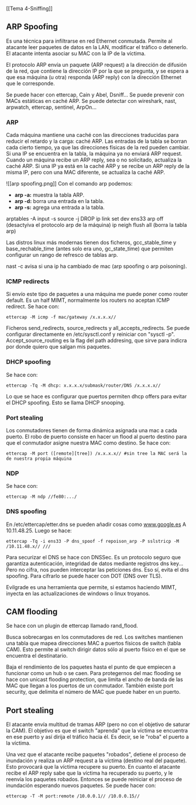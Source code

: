 [[Tema 4-Sniffing]]

## ARP Spoofing
Es una técnica para infiltrarse en red Ethernet conmutada. Permite al atacante leer paquetes de datos en la LAN, modificar el tráfico o detenerlo. El atacante intenta asociar su MAC con la IP de la víctima.

El protocolo ARP envía un paquete (ARP request) a la dirección de difusión de la red, que contiene la dirección IP por la que se pregunta, y se espera a que esa máquina (u otra) responda (ARP reply) con la dirección Ethernet que le corresponde.

Se puede hacer con ettercap, Cain y Abel, Dsniff... Se puede prevenir con MACs estáticas en caché ARP. Se puede detectar con wireshark, nast, arpwatch, ettercap, sentinel, ArpOn...

### ARP
Cada máquina mantiene una caché con las direcciones traducidas para reducir el retardo y la carga: caché ARP. Las entradas de la tabla se borran cada cierto tiempo, ya que las direcciones físicas de la red pueden cambiar. Si una IP se encuentra en la tabla, la máquina ya no enviará ARP request. Cuando un máquina recibe un ARP reply, sea o no solicitado, actualiza la caché ARP. Si una IP ya está en la caché ARP y se recibe un ARP reply de la misma IP, pero con una MAC diferente, se actualiza la caché ARP.

![[arp spoofing.png]]
Con el comando arp podemos:
+ **arp -a:** muestra la tabla ARP.
+ **arp -d:** borra una entrada en la tabla.
+ **arp -s:** agrega una entrada a la tabla.

arptables -A input -s source -j DROP
ip link set dev ens33 arp off (desactyiva el protocolo arp de la máquina)
ip neigh flush all (borra la tabla arp)

Las distros linux más modernas tienen dos ficheros, gcc_stable_time y base_rechable_time (antes solo era uno, gc_state_time) que permiten configurar un rango de refresco de tablas arp.

nast -c avisa si una ip ha cambiado de mac (arp spoofing o arp poisoning).

### ICMP redirects
Si envío este tipo de paquetes a una máquina me puede poner como router default. Es un half MIMT, normalmente los routers no aceptan ICMP redirect. Se hace con:
```
ettercap -M icmp -f mac/gateway /x.x.x.x//
```

Ficheros send_redirects, source_redirects y all_accepts_redirects. Se puede configurar directamente en /etc/sysctl.conf y reiniciar con "sysctl -p". Accept_source_routing es la flag del path addresing, que sirve para indicra por donde quiero que salgan mis paquetes. 

### DHCP spoofing
Se hace con:
```
ettercap -Tq -M dhcp: x.x.x.x/submask/router/DNS /x.x.x.x//
```

Lo que se hace es configurar que puertos permiten dhcp offers para evitar el DHCP spoofing. Esto se llama DHCP snooping.

### Port stealing
Los conmutadores tienen de forma dinámica asignada una mac a cada puerto. El robo de puerto consiste en hacer un flood al puerto destino para que el conmutador asigne nuestra MAC como destino. Se hace con:
```
ettercap -M port ([remote][tree]) /x.x.x.x// #sin tree la MAC será la de nuestra propia máquina
```

### NDP
Se hace con:
```
ettercap -M ndp //fe80:.../
```

### DNS spoofing
En /etc/ettercap/etter.dns se pueden añadir cosas como www.google.es A 10.11.48.25. Luego se hace:
```
ettercap -Tq -i ens33 -P dns_spoof -f repoison_arp -P sslstricp -M /10.11.48.x// ///
```

Para securizar el DNS se hace con DNSSec. Es un protocolo seguro que garantiza autenticación, integridad de datos mediante registros dns key... Pero no cifra, nos pueden interceptar las peticiones dns. Eso sí, evita el dns spoofing. Para cifrarlo se puede hacer con DOT (DNS over TLS). 

Evilgrade es una herramienta que permite, si estamos haciendo MIMT, inyecta en las actualizaciones de windows o linux troyanos.

## CAM flooding
Se hace con un plugin de ettercap llamado rand_flood.

Busca sobrecargas en los conmutadores de red. Los switches mantienen una tabla que mapea direcciones MAC a puertos físicos de switch (tabla CAM). Esto permite al switch dirigir datos sólo al puerto físico en el que se encuentra el destinatario.

Baja el rendimiento de los paquetes hasta el punto de que empiecen a funcionar como un hub o se caen. Para protegernos del mac flooding se hace con unicast flooding protection, que limita el ancho de banda de las MAC que llegan a los puertos de un conmutador. También existe port security, que delimita el número de MAC que puede haber en un puerto.

## Port stealing
El atacante envía multitud de tramas ARP (pero no con el objetivo de saturar la CAM). El objetivo es que el switch "aprenda" que la víctima se encuentra en ese puerto y así dirija el tráfico hacia él. Es decir, se le "roba" el puerto a la víctima. 

Una vez que el atacante recibe paquetes "robados", detiene el proceso de inundación y realiza un ARP request a la víctima (destino real del paquete). Esto provocará que la víctima recupere su puerto. En cuanto el atacante recibe el ARP reply sabe que la víctima ha recuperado su puerto, y le reenvía los paquetes robados. Entonces se puede reiniciar el proceso de inundación esperando nuevos paquetes. Se puede hacer con:
```
ettercap -T -M port:remote /10.0.0.1// /10.0.0.15//
```

